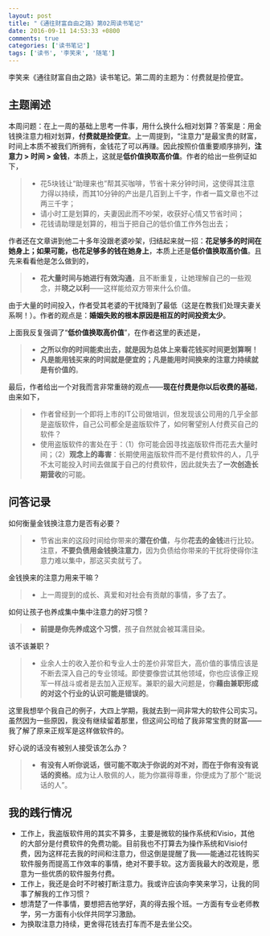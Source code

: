 ```yaml
---
layout: post
title: "《通往财富自由之路》第02周读书笔记"
date: 2016-09-11 14:53:33 +0800
comments: true
categories: ['读书笔记']
tags: ['读书', '李笑来', '随笔']
---
```


李笑来《通往财富自由之路》读书笔记。第二周的主题为：付费就是捡便宜。

<!--more-->

## 主题阐述

本周问题：在上一周的基础上思考一件事，用什么换什么相对划算？答案是：用金钱换注意力相对划算，**付费就是捡便宜**。上一周提到，“注意力”是最宝贵的财富，时间上本质不被我们所拥有，金钱花了可以再赚。因此按照价值重要顺序排列，**注意力 > 时间 > 金钱**，本质上，这就是**低价值换取高价值**。作者的给出一些例证如下，
> - 花5块钱让“助理来也”帮其买咖啡，节省十来分钟时间，这使得其注意力得以持续，而其10分钟的产出是几百到上千字，作者一篇文章也不过两三千字；
> - 请小时工是划算的，夫妻因此而不吵架，收获好心情又节省时间；
> - 花钱请助理是划算的，相当于把自己的低价值工作外包出去；

作者还在文章讲到他二十多年没跟老婆吵架，归结起来就一招：**花足够多的时间在她身上；如果可能，也花足够多的钱在她身上**，本质上还是**低价值换取高价值**。且先来看看他是怎么做到的，
> - **花大量时间与她进行有效沟通**，且不断重复，让她理解自己的一些观念，并**晓之以利**——这样能给双方带来什么价值。

由于大量的时间投入，作者受其老婆的干扰降到了最低（这是在教我们处理夫妻关系啊！）。作者的观点是：**婚姻失败的根本原因是相互的时间投资太少**。

上面我反复强调了“**低价值换取高价值**”，在作者这里的表述是，
> - **之所以你的时间能卖出去，就是因为总体上来看花钱买时间更划算啊！**
> - **凡是能用钱买来的时间就是便宜的；凡是能用时间换来的注意力持续就是有价值的**。

最后，作者给出一个对我而言非常重磅的观点——**现在付费是你以后收费的基础**，由来如下，
> - 作者曾经到一个即将上市的IT公司做培训，但发现该公司用的几乎全部是盗版软件，自己公司都全是盗版软件了，如何奢望别人付费买自己的软件？
> - 使用盗版软件的害处在于：（1）你可能会因寻找盗版软件而花去大量时间；（2）**观念上的毒害**：长期使用盗版软件而不是付费软件的人，几乎不太可能投入时间去做属于自己的付费软件，因此就失去了**一次创造长期营收**的可能。

## 问答记录

如何衡量金钱换注意力是否有必要？
> - 节省出来的这段时间给你带来的**潜在价值**，与你**花去的金钱**进行比较。注意，**不要负债用金钱换注意力**，因为负债给你带来的干扰将使得你注意力难以集中，那这买卖就亏了。

金钱换来的注意力用来干嘛？
> - 上一周提到的成长、真爱和对社会有贡献的事情，多了去了。

如何让孩子也养成集中集中注意力的好习惯？
> - **前提是你先养成这个习惯**，孩子自然就会被耳濡目染。

该不该兼职？
> - 业余人士的收入差价和专业人士的差价非常巨大，高价值的事情应该是不断去深入自己的专业领域。即使要像尝试其他领域，你也应该像正规军一样战斗或者是去加入正规军。兼职的最大问题是，你**藉由兼职形成的对这个行业的认识可能是错误的**。

这里我想举个我自己的例子，大四上学期，我就去到一间非常大的软件公司实习。虽然因为一些原因，我没有继续留着那里，但这间公司给了我非常宝贵的财富——我了解了原来正规军是这样做软件的。

好心说的话没有被别人接受该怎么办？
> - **有没有人听你说话，很可能不取决于你说的对不对，而在于你有没有说话的资格**。成为让人敬佩的人，能为你赢得尊重，你便成为了那个“能说话的人”。



## 我的践行情况

- 工作上，我盗版软件用的其实不算多，主要是微软的操作系统和Visio，其他的大部分是付费软件的免费功能。目前我也不打算去为操作系统和Visio付费，因为这样花去我的时间和注意力，但这倒是提醒了我——能通过花钱购买软件服务而提高工作效率的事情，绝对不要手软。这方面我最大的改观是，愿意为一些优质的软件服务付费。
- 工作上，我还是会时不时被打断注意力。我或许应该向李笑来学习，让我的同事了解我的工作习惯？
- 想清楚了一件事情，要想把吉他学好，真的得去报个班。一方面有专业老师教学，另一方面有小伙伴共同学习激励。
- 为换取注意力持续，更舍得花钱去打车而不是去坐公交。